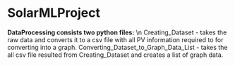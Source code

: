 # SolarMLProject

**DataProcessing consists two python files:** \n
Creating_Dataset - takes the raw data and converts it to a csv file with all PV information required to for converting into a graph.
Converting_Dataset_to_Graph_Data_List - takes the all csv file resulted from Creating_Dataset and creates a list of graph data.
